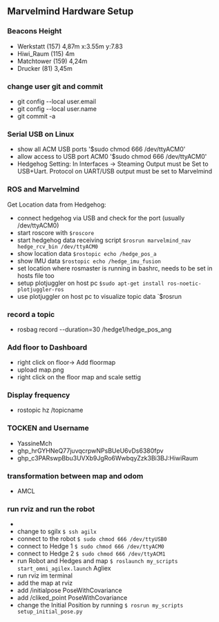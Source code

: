 ## Marvelmind Hardware Setup 
### Beacons Height 
* Werkstatt (157) 4,87m x:3.55m y:7.83
* Hiwi_Raum (115) 4m
* Matchtower (159) 4,24m
* Drucker (81) 3,45m

### change user git and commit
* git config --local user.email
* git config --local user.name
* git commit -a

### Serial USB on Linux 
 * show all ACM USB ports '$sudo chmod 666 /dev/ttyACM0'
 * allow access to USB port ACM0 '$sudo chmod 666 /dev/ttyACM0'
 * Hedgehog Setting: In Interfaces -> Steaming Output must be Set to USB+Uart. Protocol on UART/USB output must 
 be set to Marvelmind

### ROS and Marvelmind
Get Location data from Hedgehog:
* connect hedgehog via USB and check for the port (usually /dev/ttyACM0)
* start roscore with `$roscore`
* start hedgehog data receiving script `$rosrun marvelmind_nav hedge_rcv_bin /dev/ttyACM0`
* show location data `$rostopic echo /hedge_pos_a`
* show IMU data `$rostopic echo /hedge_imu_fusion`
* set location where rosmaster is running in bashrc, needs to be set in hosts file too
* setup plotjuggler on host pc `$sudo apt-get install ros-noetic-plotjuggler-ros`
* use plotjuggler on host pc to visualize topic data `$rosrun 

### record a topic 

* rosbag record --duration=30 /hedge1/hedge_pos_ang

 
### Add floor to Dashboard 
* right click on floor-> Add floormap
* upload map.png
* right click on the floor map and scale settig  

### Display frequency 
* rostopic hz /topicname

### TOCKEN and Username
* YassineMch
* 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 
* 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:HiwiRaum

### transformation between map and odom
* AMCL

### run rviz and run the robot 
* 
* change to sgilx `$ ssh agilx`
* connect to the robot `$ sudo chmod 666 /dev/ttyUSB0`
* connect to Hedge 1 `$ sudo chmod 666 /dev/ttyACM0`
* connect to Hedge 2 `$ sudo chmod 666 /dev/ttyACM1`
* run Robot and Hedges and map `$ roslaunch my_scripts start_omni_agilex.launch` Agliex
* run rviz im terminal 
* add the map at rviz 
* add /initialpose PoseWithCovariance 
* add /cliked_point PoseWithCovariance
* change the Initial Position by running `$ rosrun my_scripts setup_initial_pose.py `
